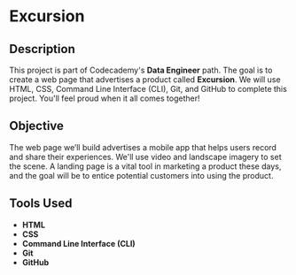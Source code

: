# Excursion

## Description
This project is part of Codecademy's **Data Engineer** path. The goal is to create a web page that advertises a product called **Excursion**. We will use HTML, CSS, Command Line Interface (CLI), Git, and GitHub to complete this project. You'll feel proud when it all comes together!

## Objective
The web page we’ll build advertises a mobile app that helps users record and share their experiences. We'll use video and landscape imagery to set the scene. A landing page is a vital tool in marketing a product these days, and the goal will be to entice potential customers into using the product.

## Tools Used
- **HTML**
- **CSS**
- **Command Line Interface (CLI)**
- **Git**
- **GitHub**
